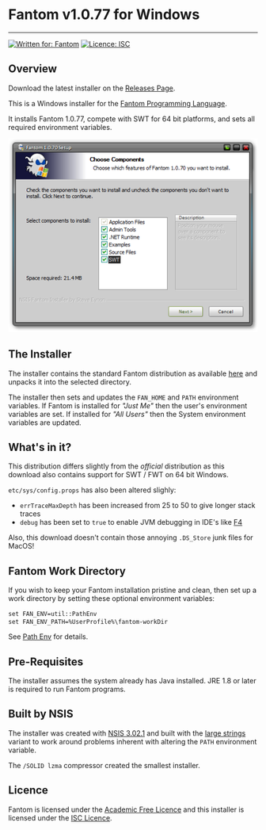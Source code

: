# Fantom v1.0.77 for Windows
---
[![Written for: Fantom](http://img.shields.io/badge/written%20for-Fantom-lightgray.svg)](http://fantom-lang.org/)
[![Licence: ISC](http://img.shields.io/badge/licence-ISC-blue.svg)](https://choosealicense.com/licenses/isc/)



## Overview

Download the latest installer on the [Releases Page](https://github.com/Fantom-Factory/fantomWindowsInstaller/releases/latest).

This is a Windows installer for the [Fantom Programming Language](https://fantom.org/). 

It installs Fantom 1.0.77, compete with SWT for 64 bit platforms, and sets all required environment variables.

![Installer Screenshot](etc/screenshot.png)



## The Installer

The installer contains the standard Fantom distribution as available [here](https://github.com/fantom-lang/fantom/releases) and unpacks it into the selected directory.

The installer then sets and updates the `FAN_HOME` and `PATH` environment variables. If Fantom is installed for *"Just Me"* then the user's environment variables are set. If installed for *"All Users"* then the System environment variables are updated.



## What's in it?

This distribution differs slightly from the *official* distribution as this download also contains support for SWT / FWT on 64 bit Windows.

`etc/sys/config.props` has also been altered slighly:

 - `errTraceMaxDepth` has been increased from 25 to 50 to give longer stack traces
 - `debug` has been set to `true` to enable JVM debugging in IDE's like [F4](https://github.com/xored/f4)

Also, this download doesn't contain those annoying `.DS_Store` junk files for MacOS!



## Fantom Work Directory

If you wish to keep your Fantom installation pristine and clean, then set up a work directory by setting these optional environment variables:

    set FAN_ENV=util::PathEnv
	set FAN_ENV_PATH=%UserProfile%\fantom-workDir

See [Path Env](http://fantom.org/doc/docLang/Env#PathEnv) for details.



## Pre-Requisites

The installer assumes the system already has Java installed. JRE 1.8 or later is required to run Fantom programs.



## Built by NSIS

The installer was created with [NSIS 3.02.1](http://nsis.sourceforge.net/Main_Page) and built with the [large strings](http://nsis.sourceforge.net/Special_Builds) variant to work around problems inherent with altering the `PATH` environment variable.

The `/SOLID lzma` compressor created the smallest installer.



## Licence

Fantom is licensed under the [Academic Free Licence](http://opensource.org/licenses/AFL-3.0) and this installer is licensed under the [ISC Licence](http://opensource.org/licenses/ISC).
